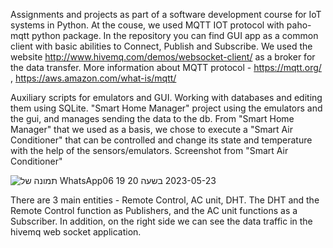 Assignments and projects as part of a software development course for IoT systems in Python. At the couse, we used MQTT IOT protocol with paho-mqtt python package. In the repository you can find GUI app as a common client with basic abilities to Connect, Publish and Subscribe. We used the website http://www.hivemq.com/demos/websocket-client/ as a broker for the data transfer. More information about MQTT protocol - https://mqtt.org/ , https://aws.amazon.com/what-is/mqtt/

Auxiliary scripts for emulators and GUI.
Working with databases and editing them using SQLite.
"Smart Home Manager" project using the emulators and the gui, and manages sending the data to the db.
From "Smart Home Manager" that we used as a basis, we chose to execute a "Smart Air Conditioner" that can be controlled and change its state and temperature with the help of the sensors/emulators.
Screenshot from "Smart Air Conditioner"

![תמונה של WhatsApp‏ 2023-05-23 בשעה 20 19 06](https://github.com/Dudi-kreis/IOT_SMART_HOME/assets/58915223/43d98780-73b1-43e5-a28e-50b94c61a594)

There are 3 main entities - Remote Control, AC unit, DHT.
The DHT and the Remote Control function as Publishers, and the AC unit functions as a Subscriber.
In addition, on the right side we can see the data traffic in the hivemq web socket application.
